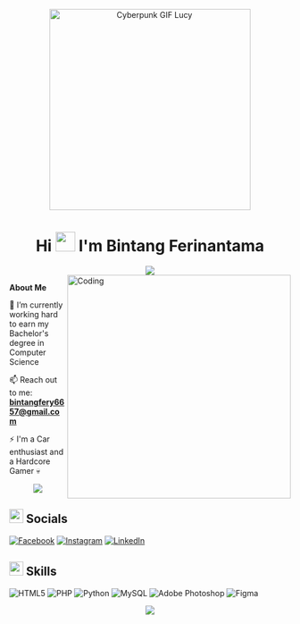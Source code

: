 <p align="center">
  <img src="https://media3.giphy.com/media/v1.Y2lkPTc5MGI3NjExMzh1eWpuNHVtNXpyczRxOWduN21raWRnbmlnNzdrZ21rbmkzank5MiZlcD12MV9pbnRlcm5hbF9naWZfYnlfaWQmY3Q9Zw/RZS3CFDNepxPniU0CE/giphy.gif" width="360" alt="Cyberpunk GIF Lucy" />
</p>
<h1 align="center">Hi <img src="https://media.giphy.com/media/hvRJCLFzcasrR4ia7z/giphy.gif" width="35"> I'm Bintang Ferinantama</h1>
<div align=center>
        <img src="https://readme-typing-svg.herokuapp.com?font=Orbitron&weight=900&size=22&pause=1000&color=F716C3&background=FF3B3B00&center=true&vCenter=true&width=435&lines=A+Computer+Science+Student;From+Lampung+University" />
    </div>  

<img align="right" alt="Coding" width="400" src="https://octodex.github.com/images/daftpunktocat-guy.gif">


**About Me**


 🔭 I’m currently working hard to earn my Bachelor's degree in Computer Science

 📫 Reach out to me: **bintangfery6657@gmail.com**

 ⚡ I'm a Car enthusiast and a Hardcore Gamer 💀

 <p  align="center">
<img src="https://user-images.githubusercontent.com/73097560/115834477-dbab4500-a447-11eb-908a-139a6edaec5c.gif">             
<br>

## <img src="https://media2.giphy.com/media/QssGEmpkyEOhBCb7e1/giphy.gif?cid=ecf05e47a0n3gi1bfqntqmob8g9aid1oyj2wr3ds3mg700bl&rid=giphy.gif" width ="25"> <b>  Socials</b>
[![Facebook](https://img.shields.io/badge/Facebook-%231877F2.svg?logo=Facebook&logoColor=white)](https://www.facebook.com/bintang.ferinantama.5/) [![Instagram](https://img.shields.io/badge/Instagram-%23E4405F.svg?logo=Instagram&logoColor=white)](https://www.instagram.com/bintangferyn/) [![LinkedIn](https://img.shields.io/badge/LinkedIn-%230077B5.svg?logo=linkedin&logoColor=white)](https://www.linkedin.com/in/bintang-ferinantama-a95b02372/) 



## <img src="https://media2.giphy.com/media/QssGEmpkyEOhBCb7e1/giphy.gif?cid=ecf05e47a0n3gi1bfqntqmob8g9aid1oyj2wr3ds3mg700bl&rid=giphy.gif" width ="25"> <b>  Skills</b> 
![HTML5](https://img.shields.io/badge/html5-%23E34F26.svg?style=flat&logo=html5&logoColor=white) ![PHP](https://img.shields.io/badge/php-%23777BB4.svg?style=flat&logo=php&logoColor=white) ![Python](https://img.shields.io/badge/python-3670A0?style=flat&logo=python&logoColor=ffdd54) ![MySQL](https://img.shields.io/badge/mysql-%2300f.svg?style=flat&logo=mysql&logoColor=white) ![Adobe Photoshop](https://img.shields.io/badge/adobephotoshop-%2331A8FF.svg?style=flat&logo=adobephotoshop&logoColor=white)	![Figma](https://img.shields.io/badge/figma-%23F24E1E.svg?style=flat&logo=figma&logoColor=white)


<p  align="center">
<img src="https://user-images.githubusercontent.com/73097560/115834477-dbab4500-a447-11eb-908a-139a6edaec5c.gif">             
<br>
